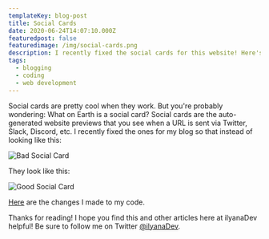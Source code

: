 ```yaml
---
templateKey: blog-post
title: Social Cards
date: 2020-06-24T14:07:10.000Z
featuredpost: false
featuredimage: /img/social-cards.png
description: I recently fixed the social cards for this website! Here's how.
tags:
  - blogging
  - coding
  - web development
---
```


Social cards are pretty cool when they work. But you're probably wondering: What on Earth is a social card? Social cards are the auto-generated website previews that you see when a URL is sent via Twitter, Slack, Discord, etc. I recently fixed the ones for my blog so that instead of looking like this:

![Bad Social Card](/img/social-cards-bad.png "Bad Social Card")

They look like this:

![Good Social Card](/img/social-cards-good.png "Good Social Card")

[Here](https://github.com/ilyanaDev/ilyanaDevBlog/commit/de5ba0b52bbc33cfccf125f4b285f59b8f5d3208) are the changes I made to my code.

Thanks for reading! I hope you find this and other articles here at ilyanaDev helpful! Be sure to follow me on Twitter [@ilyanaDev](https://twitter.com/ilyanaDev).
